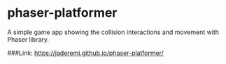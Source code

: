 # phaser-platformer
A simple game app showing the collision interactions and movement with Phaser library.

###Link:
https://jaderemi.github.io/phaser-platformer/
